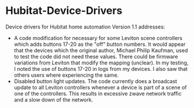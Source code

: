 # Hubitat-Device-Drivers
Device drivers for Hubitat home automation
Version 1.1 addresses:
  - A code modification for necessary for some Leviton scene controllers which adds buttons 17-20 as the "off" button numbers.
    It would appear that the devices which the original author, Michael Philip Kaufman, used to test the code did not need these values.
    There could be firmware variations from Leviton that modify the mapping (unclear). In my testing, I noted the use of buttons
    17-20 in logs from my devices. I also saw that others users where experiencing the same.
  - Disabled button light updates. The code currently does a broadcast update to all Leviton controllers whenever a device is part
    of a scene of one of the controllers. This results in excessive zwave network traffic and a slow down of the network.
